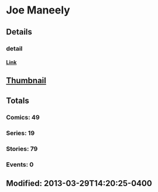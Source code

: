 # Joe  Maneely 
## Details
### detail
#### [Link](http://marvel.com/comics/creators/1576/joe_maneely?utm_campaign=apiRef&utm_source=225578a89fc76f3d20fbffda5d17a88d)
## [Thumbnail](http://i.annihil.us/u/prod/marvel/i/mg/3/60/4bb5b78313943.jpg)
## Totals
### Comics: 49
### Series: 19
### Stories: 79
### Events: 0
## Modified: 2013-03-29T14:20:25-0400